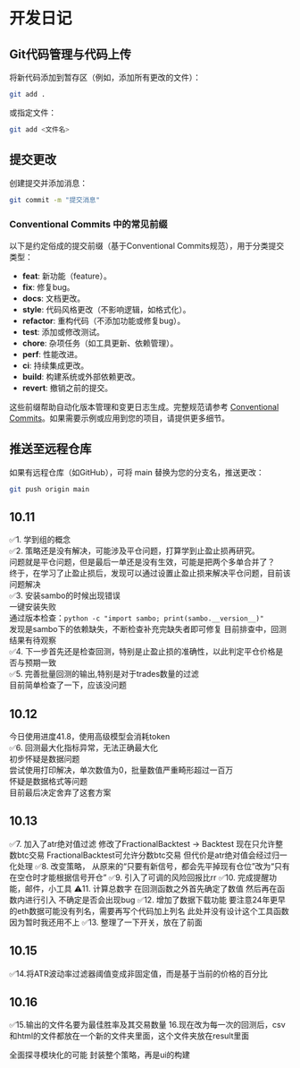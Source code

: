 # 开发日记

## Git代码管理与代码上传
将新代码添加到暂存区（例如，添加所有更改的文件）：

```bash
git add .
```

或指定文件：

```bash
git add <文件名>
```

## 提交更改
创建提交并添加消息：

```bash
git commit -m "提交消息"
```

### Conventional Commits 中的常见前缀
以下是约定俗成的提交前缀（基于Conventional Commits规范），用于分类提交类型：

- **feat**: 新功能（feature）。
- **fix**: 修复bug。
- **docs**: 文档更改。
- **style**: 代码风格更改（不影响逻辑，如格式化）。
- **refactor**: 重构代码（不添加功能或修复bug）。
- **test**: 添加或修改测试。
- **chore**: 杂项任务（如工具更新、依赖管理）。
- **perf**: 性能改进。
- **ci**: 持续集成更改。
- **build**: 构建系统或外部依赖更改。
- **revert**: 撤销之前的提交。

这些前缀帮助自动化版本管理和变更日志生成。完整规范请参考 [Conventional Commits](https://www.conventionalcommits.org)。如果需要示例或应用到您的项目，请提供更多细节。

## 推送至远程仓库
如果有远程仓库（如GitHub），可将 main 替换为您的分支名，推送更改：

```bash
git push origin main
```



## 10.11
✅1. 学到组的概念  
✅2. 策略还是没有解决，可能涉及平仓问题，打算学到止盈止损再研究。  
问题就是平仓问题，但是最后一单还是没有生效，可能是把两个多单合并了？  
终于，在学习了止盈止损后，发现可以通过设置止盈止损来解决平仓问题，目前该问题解决  
✅3. 安装sambo的时候出现错误  
一键安装失败  
通过版本检查：`python -c "import sambo; print(sambo.__version__)"`  
发现是sambo下的依赖缺失，不断检查补充完缺失者即可修复
目前排查中，回测结果有待观察  
✅4. 下一步首先还是检查回测，特别是止盈止损的准确性，以此判定平仓价格是否与预期一致  
✅5. 完善批量回测的输出,特别是对于trades数量的过滤  
目前简单检查了一下，应该没问题  

## 10.12 
今日使用进度41.8，使用高级模型会消耗token  
✅6. 回测最大化指标异常，无法正确最大化  
初步怀疑是数据问题  
尝试使用打印解决，单次数值为0，批量数值严重畸形超过一百万  
怀疑是数据格式等问题  
目前最后决定舍弃了这套方案

## 10.13
✅7. 加入了atr绝对值过滤
修改了FractionalBacktest → Backtest
现在只允许整数btc交易
FractionalBacktest可允许分数btc交易
但代价是atr绝对值会经过归一化处理
✅8. 改变策略，
从原来的“只要有新信号，都会先平掉现有仓位”改为“只有在空仓时才能根据信号开仓”
✅9. 引入了可调的风险回报比rr
✅10. 完成提醒功能，邮件，小工具 
⚠️11. 计算总数字
在回测函数之外首先确定了数值
然后再在函数内进行引入
不确定是否会出现bug
✅12. 增加了数据下载功能
要注意24年更早的eth数据可能没有列名，需要再写个代码加上列名
此处并没有设计这个工具函数
因为暂时我还用不上
✅13. 整理了一下开关，放在了前面

## 10.15
✅14.将ATR波动率过滤器阈值变成非固定值，而是基于当前的价格的百分比

## 10.16
✅15.输出的文件名要为最佳胜率及其交易数量
16.现在改为每一次的回测后，csv和html的文件都放在一个新的文件夹里面，这个文件夹放在result里面





全面探寻模块化的可能
封装整个策略，再是ui的构建




